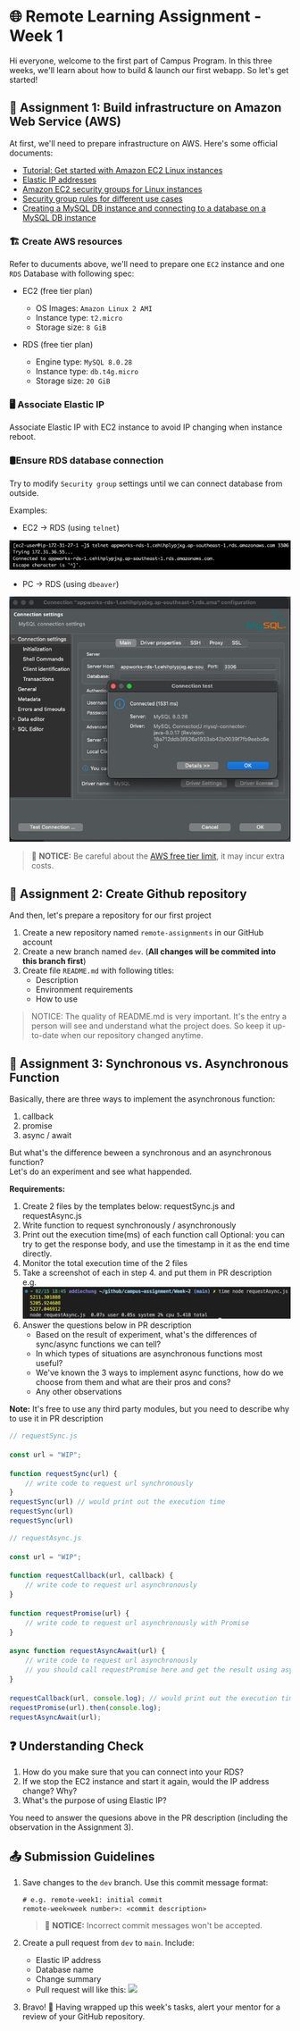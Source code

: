 # 🌐 Remote Learning Assignment - Week 1

Hi everyone, welcome to the first part of Campus Program. In this three weeks, we'll learn about how to build & launch our first webapp. So let's get started!

## 📌 Assignment 1: Build infrastructure on Amazon Web Service (AWS)

At first, we'll need to prepare infrastructure on AWS. Here's some official documents:

- [Tutorial: Get started with Amazon EC2 Linux instances](https://docs.aws.amazon.com/AWSEC2/latest/UserGuide/EC2_GetStarted.html)
- [Elastic IP addresses](https://docs.aws.amazon.com/AWSEC2/latest/UserGuide/elastic-ip-addresses-eip.html)
- [Amazon EC2 security groups for Linux instances](https://docs.aws.amazon.com/AWSEC2/latest/UserGuide/ec2-security-groups.html)
- [Security group rules for different use cases](https://docs.aws.amazon.com/AWSEC2/latest/UserGuide/security-group-rules-reference.html)
- [Creating a MySQL DB instance and connecting to a database on a MySQL DB instance](https://docs.aws.amazon.com/AmazonRDS/latest/UserGuide/CHAP_GettingStarted.CreatingConnecting.MySQL.html)

### 🏗️ Create AWS resources

Refer to ducuments above, we'll need to prepare one `EC2` instance and one `RDS` Database with following spec:

- EC2 (free tier plan)
  - OS Images: `Amazon Linux 2 AMI`
  - Instance type: `t2.micro`
  - Storage size: `8 GiB`

- RDS (free tier plan)
  - Engine type: `MySQL 8.0.28`
  - Instance type: `db.t4g.micro`
  - Storage size: `20 GiB`

### 🖥️ Associate Elastic IP

Associate Elastic IP with EC2 instance to avoid IP changing when instance reboot.

### 🛢️Ensure RDS database connection

Try to modify `Security group` settings until we can connect database from outside.

Examples:

- EC2 -> RDS (using `telnet`)

![](images/r1-1.png)

- PC -> RDS (using `dbeaver`)

![](images/r1-2.png)

> 💸 **NOTICE:** Be careful about the [AWS free tier limit](https://aws.amazon.com/tw/free/?all-free-tier.sort-by=item.additionalFields.SortRank&all-free-tier.sort-order=asc&awsf.Free%20Tier%20Types=*all&awsf.Free%20Tier%20Categories=*all), it may incur extra costs.

## 📌 Assignment 2: Create Github repository

And then, let's prepare a repository for our first project

1. Create a new repository named `remote-assignments` in our GitHub account
2. Create a new branch named `dev`. (**All changes will be commited into this branch first**)
3. Create file `README.md` with following titles:
    - Description
    - Environment requirements
    - How to use
> NOTICE: The quality of README.md is very important. It's the entry a person will see and understand what the project does. So keep it up-to-date when our repository changed anytime.

## 📌 Assignment 3: Synchronous vs. Asynchronous Function

Basically, there are three ways to implement the asynchronous function:

1. callback
2. promise
3. async / await

But what's the difference beween a synchronous and an asynchronous function?  
Let's do an experiment and see what happended.

**Requirements:**

1. Create 2 files by the templates below: requestSync.js and requestAsync.js
2. Write function to request synchronously / asynchronously
3. Print out the execution time(ms) of each function call 
   Optional: you can try to get the response body, and use the timestamp in it as the end time directly.
4. Monitor the total execution time of the 2 files
5. Take a screenshot of each in step 4. and put them in PR description  
    e.g.
    ![time-example](./images/r1-3.png)
6. Answer the questions below in PR description  
    * Based on the result of experiment, what's the differences of sync/async functions we can tell?
    * In which types of situations are asynchronous functions most useful?
    * We've known the 3 ways to implement async functions, how do we choose from them and what are their pros and cons?
    * Any other observations

**Note:** It's free to use any third party modules, but you need to describe why to use it in PR description

```javascript
// requestSync.js

const url = "WIP";

function requestSync(url) {
    // write code to request url synchronously
}
requestSync(url) // would print out the execution time
requestSync(url)
requestSync(url)
```

```javascript
// requestAsync.js

const url = "WIP";

function requestCallback(url, callback) {
    // write code to request url asynchronously
}

function requestPromise(url) {
    // write code to request url asynchronously with Promise
}

async function requestAsyncAwait(url) {
    // write code to request url asynchronously
    // you should call requestPromise here and get the result using async/await.
}

requestCallback(url, console.log); // would print out the execution time
requestPromise(url).then(console.log);
requestAsyncAwait(url);
```

## ❓ Understanding Check

1. How do you make sure that you can connect into your RDS?
2. If we stop the EC2 instance and start it again, would the IP address change? Why?
3. What's the purpose of using Elastic IP?

You need to answer the quesions above in the PR description (including the observation in the Assignment 3).

## 📤 Submission Guidelines

1. Save changes to the `dev` branch. Use this commit message format:
   ```
   # e.g. remote-week1: initial commit
   remote-week<week number>: <commit description>
   ```  
   > 🚫 **NOTICE:** Incorrect commit messages won't be accepted.

2. Create a pull request from `dev` to `main`. Include:
   - Elastic IP address
   - Database name
   - Change summary
   - Pull request will like this:
![](images/r2-1.png)

1. Bravo! 🎉 Having wrapped up this week's tasks, alert your mentor for a review of your GitHub repository.